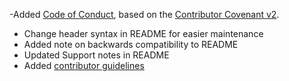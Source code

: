 -Added [Code of Conduct](CODE_OF_CONDUCT.md), based on the
  [Contributor Covenant v2](https://www.contributor-covenant.org/).
- Change header syntax in README for easier maintenance
- Added note on backwards compatibility to README
- Updated Support notes in README
- Added [contributor guidelines](CONTRIBUTING.md)

